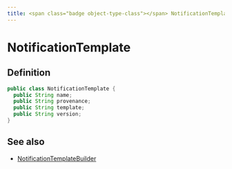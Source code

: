 ```yaml
---
title: <span class="badge object-type-class"></span> NotificationTemplate
---
```

# <span class="badge object-type-class"></span> NotificationTemplate

## Definition

```java
public class NotificationTemplate {
  public String name;
  public String provenance;
  public String template;
  public String version;
}
```
## See also

 * <span class="badge builder"></span> [NotificationTemplateBuilder](./builder-NotificationTemplateBuilder.md)
